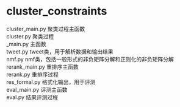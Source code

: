 # cluster_constraints

cluster_main.py       聚类过程主函数  
cluster.py            聚类过程  
\_main.py             主函数  
tweet.py              tweet类，用于解析数据和输出结果  
nmf.py                nmf类，包括一般形式的非负矩阵分解和正则化的非负矩阵分解  
rerank_main.py        重排序主函数  
rerank.py             重排序过程  
res_formal.py         格式化输出，用于评测  
eval_main.py          评测主函数  
eval.py               结果评测过程  
